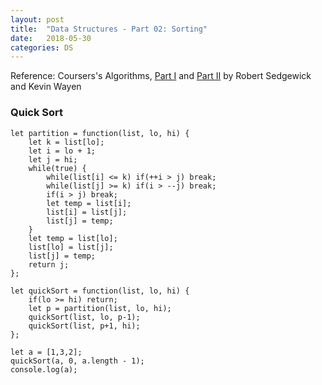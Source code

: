 ```yaml
---
layout: post
title:  "Data Structures - Part 02: Sorting"
date:   2018-05-30
categories: DS
---
```


Reference: Coursers's Algorithms, [Part I](https://www.coursera.org/learn/algorithms-part1) and [Part II](https://www.coursera.org/learn/algorithms-part2) by Robert Sedgewick and Kevin Wayen

### Quick Sort

```
let partition = function(list, lo, hi) {
    let k = list[lo];
    let i = lo + 1;
    let j = hi;
    while(true) {
        while(list[i] <= k) if(++i > j) break;
        while(list[j] >= k) if(i > --j) break;
        if(i > j) break;
        let temp = list[i];
        list[i] = list[j];
        list[j] = temp;
    }
    let temp = list[lo];
    list[lo] = list[j];
    list[j] = temp;
    return j;
};

let quickSort = function(list, lo, hi) {
    if(lo >= hi) return;
    let p = partition(list, lo, hi);
    quickSort(list, lo, p-1);
    quickSort(list, p+1, hi);
};

let a = [1,3,2];
quickSort(a, 0, a.length - 1);
console.log(a);
```

    